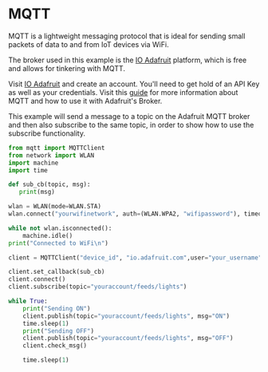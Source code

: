 # MQTT

MQTT is a lightweight messaging protocol that is ideal for sending small packets of data to and from IoT devices via WiFi.

The broker used in this example is the [IO Adafruit]([https://io.adafruit.com](https://io.adafruit.com)) platform, which is free and allows for tinkering with MQTT.

Visit [IO Adafruit](https://io.adafruit.com) and create an account. You'll need to get hold of an API Key as well as your credentials. Visit this [guide](https://learn.adafruit.com/adafruit-io/mqtt-api) for more information about MQTT and how to use it with Adafruit's Broker.

This example will send a message to a topic on the Adafruit MQTT broker and then also subscribe to the same topic, in order to show how to use the subscribe functionality.

```python
from mqtt import MQTTClient
from network import WLAN
import machine
import time

def sub_cb(topic, msg):
   print(msg)

wlan = WLAN(mode=WLAN.STA)
wlan.connect("yourwifinetwork", auth=(WLAN.WPA2, "wifipassword"), timeout=5000)

while not wlan.isconnected():  
    machine.idle()
print("Connected to WiFi\n")

client = MQTTClient("device_id", "io.adafruit.com",user="your_username", password="your_api_key", port=1883)

client.set_callback(sub_cb)
client.connect()
client.subscribe(topic="youraccount/feeds/lights")

while True:
    print("Sending ON")
    client.publish(topic="youraccount/feeds/lights", msg="ON")
    time.sleep(1)
    print("Sending OFF")
    client.publish(topic="youraccount/feeds/lights", msg="OFF")
    client.check_msg()

    time.sleep(1)
```
